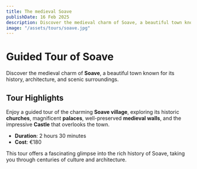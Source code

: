 ```yaml
---
title: The medieval Soave 
publishDate: 16 Feb 2025
description: Discover the medieval charm of Soave, a beautiful town known for its history, architecture, and scenic surroundings.
image: "/assets/tours/soave.jpg"
---
```


# **Guided Tour of Soave**

Discover the medieval charm of **Soave**, a beautiful town known for its history, architecture, and scenic surroundings.

## **Tour Highlights**  
Enjoy a guided tour of the charming **Soave village**, exploring its historic **churches**, magnificent **palaces**, well-preserved **medieval walls**, and the impressive **Castle** that overlooks the town.

- **Duration**: 2 hours 30 minutes  
- **Cost**: €180  

This tour offers a fascinating glimpse into the rich history of Soave, taking you through centuries of culture and architecture.

